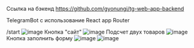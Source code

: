 Ссылка на бэкенд https://github.com/gyonungi/tg-web-app-backend

TelegramBot с использование React app Router

/start ![image](https://github.com/gyonungi/tg-web-app-react/assets/104500843/2546bc1c-3c76-4388-9b46-f6d02fd60cc8)
Кнопка "сайт"   ![image](https://github.com/gyonungi/tg-web-app-react/assets/104500843/3e30af4c-5c0d-4d96-a341-e21c0c7b128f)
Подсчет двух товаров ![image](https://github.com/gyonungi/tg-web-app-react/assets/104500843/3d0ca638-250d-4228-8aae-c3de544b45f2)
Кнопка заполнить форму ![image](https://github.com/gyonungi/tg-web-app-react/assets/104500843/aaa2b563-d39e-4277-b9a5-b56350489861)
![image](https://github.com/gyonungi/tg-web-app-react/assets/104500843/c7af744f-4e17-468e-8212-723b31471e50)


